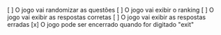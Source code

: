 [ ] O jogo vai randomizar as questões
[ ] O jogo vai exibir o ranking
[ ] O jogo vai exibir as respostas corretas
[ ] O jogo vai exibir as respostas erradas
[x] O jogo pode ser encerrado quando for digitado "exit"